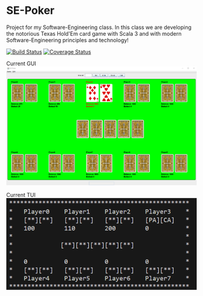 # SE-Poker

Project for my Software-Engineering class. In this class we are developing the notorious Texas Hold'Em card game with Scala 3 and with modern Software-Engineering principles and technology!

[![Build Status](https://img.shields.io/github/actions/workflow/status/PimpMX/SE-Poker/scala.yml?branch=main&label=Build)](https://github.com/PimpMX/SE-Poker/actions/workflows/scala.yml) [![Coverage Status](https://coveralls.io/repos/github/PimpMX/SE-Poker/badge.svg?branch=main)](https://coveralls.io/github/PimpMX/SE-Poker?branch=main)

Current GUI
<img src="assets/gui_img.png"/>

Current TUI
<img src="assets/tui_img.png"/>





